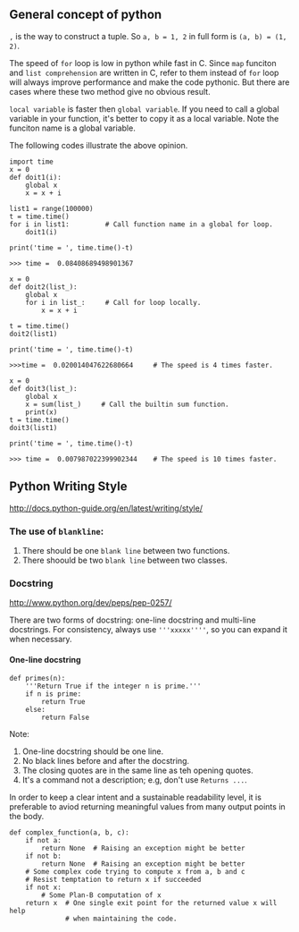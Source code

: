 ## General concept of python

`,` is the way to construct a tuple. So `a, b = 1, 2` in full form is `(a, b) = (1, 2)`. 

The speed  of `for` loop is low in python while fast in C. Since `map` funciton and `list comprehension` are written in C, refer to them instead of `for` loop will always improve performance and make the code pythonic. But there are cases where these two method give no obvious result.

`local variable` is faster then `global variable`. If you need to call a global variable in your function, it's better to copy it as a  local variable. Note the funciton name is a global variable.

The following codes illustrate the above opinion.

```
import time
x = 0
def doit1(i):
    global x
    x = x + i

list1 = range(100000)
t = time.time()     
for i in list1:         # Call function name in a global for loop.
    doit1(i)

print('time = ', time.time()-t)

>>> time =  0.08408689498901367
```
```
x = 0
def doit2(list_):
    global x
    for i in list_:     # Call for loop locally. 
        x = x + i       

t = time.time()
doit2(list1)

print('time = ', time.time()-t)

>>>time =  0.020014047622680664     # The speed is 4 times faster.
```
```
x = 0
def doit3(list_):
    global x
    x = sum(list_)     # Call the builtin sum function.
    print(x)           
t = time.time()
doit3(list1)

print('time = ', time.time()-t)

>>> time =  0.007987022399902344    # The speed is 10 times faster.
```

## Python Writing Style
http://docs.python-guide.org/en/latest/writing/style/

### The use of `blankline`:
1. There should be one `blank line` between two functions.
2. There shoould be two `blank line` between two classes.

### Docstring
http://www.python.org/dev/peps/pep-0257/

There are two forms of docstring: one-line docstring and multi-line docstrings.
For consistency, always use `'''xxxxx''''`, so you can expand it when necessary.

#### One-line docstring
```
def primes(n):
    '''Return True if the integer n is prime.'''
    if n is prime:
        return True
    else:
        return False
```
Note: 

1. One-line docstring should be one line. 
2. No black lines before and after the docstring.
3. The closing quotes are in the same line as teh opening quotes.
4. It's a command not a description; e.g, don't use `Returns ...`.

In order to keep a clear intent and a sustainable readability level, it is preferable to aviod returning meaningful values from many output points in the body.
```
def complex_function(a, b, c):
    if not a:
        return None  # Raising an exception might be better
    if not b:
        return None  # Raising an exception might be better
    # Some complex code trying to compute x from a, b and c
    # Resist temptation to return x if succeeded
    if not x:
        # Some Plan-B computation of x
    return x  # One single exit point for the returned value x will help
              # when maintaining the code.
```
